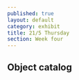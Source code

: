 ```yaml
---
published: true
layout: default
category: exhibit
title: 21/5 Thursday
section: Week four
---
```


## Object catalog

<img src="">
<br><br>
<br><br>
<br><br>
<br><br>
<br><br>
